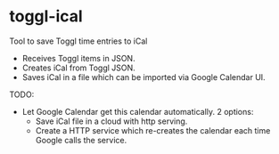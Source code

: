 # toggl-ical
Tool to save Toggl time entries to iCal 

- Receives Toggl items in JSON.
- Creates iCal from Toggl JSON.
- Saves iCal in a file which can be imported via Google Calendar UI.

TODO: 
- Let Google Calendar get this calendar automatically. 2 options:
    - Save iCal file in a cloud with http serving.
    - Create a HTTP service which re-creates the calendar each time Google calls the service. 
